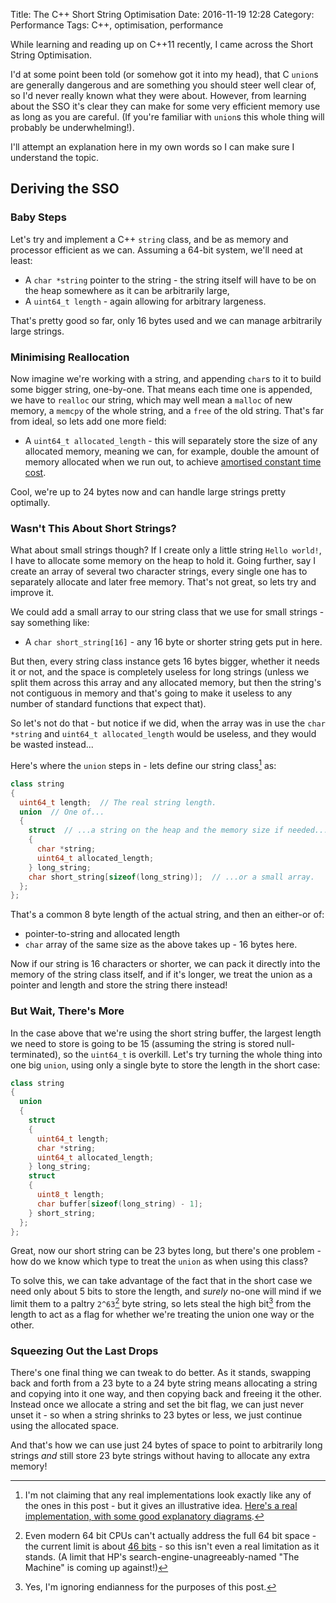 Title: The C++ Short String Optimisation
Date: 2016-11-19 12:28
Category: Performance
Tags: C++, optimisation, performance

While learning and reading up on C++11 recently, I came across the Short String Optimisation.

I'd at some point been told (or somehow got it into my head), that C `union`s are generally dangerous and are something you should steer well clear of, so I'd never really known what they were about. However, from learning about the SSO it's clear they can make for some very efficient memory use as long as you are careful. (If you're familiar with `union`s this whole thing will probably be underwhelming!).

I'll attempt an explanation here in my own words so I can make sure I understand the topic.

## Deriving the SSO

### Baby Steps

Let's try and implement a C++ `string` class, and be as memory and processor efficient as we can. Assuming a 64-bit system, we'll need at least:

- A `char *string` pointer to the string - the string itself will have to be on the heap somewhere as it can be arbitrarily large,
- A `uint64_t length` - again allowing for arbitrary largeness.

That's pretty good so far, only 16 bytes used and we can manage arbitrarily large strings.

### Minimising Reallocation

Now imagine we're working with a string, and appending `char`s to it to build some bigger string, one-by-one. That means each time one is appended, we have to `realloc` our string, which may well mean a `malloc` of new memory, a `memcpy` of the whole string, and a `free` of the old string. That's far from ideal, so lets add one more field:

- A `uint64_t allocated_length` - this will separately store the size of any allocated memory, meaning we can, for example, double the amount of memory allocated when we run out, to achieve [amortised constant time cost](https://en.wikipedia.org/wiki/Dynamic_array#Geometric_expansion_and_amortized_cost).

Cool, we're up to 24 bytes now and can handle large strings pretty optimally.

### Wasn't This About Short Strings?

What about small strings though? If I create only a little string `Hello world!`, I have to allocate some memory on the heap to hold it. Going further, say I create an array of several two character strings, every single one has to separately allocate and later free memory. That's not great, so lets try and improve it.

We could add a small array to our string class that we use for small strings - say something like:

- A `char short_string[16]` - any 16 byte or shorter string gets put in here.

But then, every string class instance gets 16 bytes bigger, whether it needs it or not, and the space is completely useless for long strings (unless we split them across this array and any allocated memory, but then the string's not contiguous in memory and that's going to make it useless to any number of standard functions that expect that).

So let's not do that - but notice if we did, when the array was in use the `char *string` and `uint64_t allocated_length` would be useless, and they would be wasted instead...

Here's where the `union` steps in - lets define our string class[^1] as:

```cpp
class string
{
  uint64_t length;  // The real string length.
  union  // One of...
  {
    struct  // ...a string on the heap and the memory size if needed...
    {
      char *string;
      uint64_t allocated_length;
    } long_string;
    char short_string[sizeof(long_string)];  // ...or a small array.
  };
};
```

That's a common 8 byte length of the actual string, and then an either-or of:

- pointer-to-string and allocated length
- `char` array of the same size as the above takes up - 16 bytes here.

Now if our string is 16 characters or shorter, we can pack it directly into the memory of the string class itself, and if it's longer, we treat the union as a pointer and length and store the string there instead!

### But Wait, There's More

In the case above that we're using the short string buffer, the largest length we need to store is going to be 15 (assuming the string is stored null-terminated), so the `uint64_t` is overkill. Let's try turning the whole thing into one big `union`, using only a single byte to store the length in the short case:

```cpp
class string
{
  union
  {
    struct
    {
      uint64_t length;
      char *string;
      uint64_t allocated_length;
    } long_string;
    struct
    {
      uint8_t length;
      char buffer[sizeof(long_string) - 1];
    } short_string;
  };
};
```

Great, now our short string can be 23 bytes long, but there's one problem - how do we know which type to treat the `union` as when using this class?

To solve this, we can take advantage of the fact that in the short case we need only about 5 bits to store the length, and  *surely* no-one will mind if we limit them to a paltry `2^63`[^2] byte string, so lets steal the high bit[^3] from the length to act as a flag for whether we're treating the union one way or the other.

### Squeezing Out the Last Drops

There's one final thing we can tweak to do better. As it stands, swapping back and forth from a 23 byte to a 24 byte string means allocating a string and copying into it one way, and then copying back and freeing it the other. Instead once we allocate a string and set the bit flag, we can just never unset it - so when a string shrinks to 23 bytes or less, we just continue using the allocated space.


And that's how we can use just 24 bytes of space to point to arbitrarily long strings *and* still store 23 byte strings without having to allocate any extra memory!


[^1]: I'm not claiming that any real implementations look exactly like any of the ones in this post - but it gives an illustrative idea. [Here's a real implementation, with some good explanatory diagrams](https://github.com/elliotgoodrich/SSO-23).

[^2]: Even modern 64 bit CPUs can't actually address the full 64 bit space - the current limit is about [46 bits](http://www.howtogeek.com/175443/what-is-the-maximum-amount-of-ram-you-could-theoretically-put-in-a-64-bit-computer/) - so this isn't even a real limitation as it stands. (A limit that HP's search-engine-unagreeably-named "The Machine" is coming up against!)

[^3]: Yes, I'm ignoring endianness for the purposes of this post.
